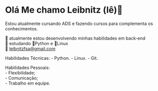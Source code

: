 # Olá Me chamo Leibnitz (lê)👋

Estou atualmente cursando ADS e fazendo cursos para complementa os conhecimentos.

🔭 atualmente estou desenvolvendo minhas habilidades em back-end  
📖 estudando 🐍Python e 🐧Linux  
📨 leibnitzfsa@gmail.com  


Habilidades Técnicas:
        - Python. 
        - Linux. 
        - Git.  

Habilidades Pessoais:  
        - Flexibilidade;  
        - Comunicação;  
        - Trabalho em equipe.


<!--
**leibnitzfermat/leibnitzfermat** is a ✨ _special_ ✨ repository because its `README.md` (this file) appears on your GitHub profile.

Here are some ideas to get you started:

- 🔭 I’m currently working on ...
- 🌱 I’m currently learning ...
- 👯 I’m looking to collaborate on ...
- 🤔 I’m looking for help with ...
- 💬 Ask me about ...
- 📫 How to reach me: ...
- 😄 Pronouns: ...
- ⚡ Fun fact: ...
-->
